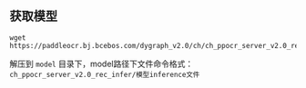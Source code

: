 ## 获取模型
```
wget https://paddleocr.bj.bcebos.com/dygraph_v2.0/ch/ch_ppocr_server_v2.0_rec_infer.tar
```

解压到 `model` 目录下，model路径下文件命令格式： `ch_ppocr_server_v2.0_rec_infer/模型inference文件`


